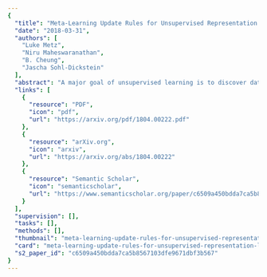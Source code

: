 ```yaml
---
{
  "title": "Meta-Learning Update Rules for Unsupervised Representation Learning",
  "date": "2018-03-31",
  "authors": [
    "Luke Metz",
    "Niru Maheswaranathan",
    "B. Cheung",
    "Jascha Sohl-Dickstein"
  ],
  "abstract": "A major goal of unsupervised learning is to discover data representations that are useful for subsequent tasks, without access to supervised labels during training. Typically, this involves minimizing a surrogate objective, such as the negative log likelihood of a generative model, with the hope that representations useful for subsequent tasks will arise as a side effect. In this work, we propose instead to directly target later desired tasks by meta-learning an unsupervised learning rule which leads to representations useful for those tasks. Specifically, we target semi-supervised classification performance, and we meta-learn an algorithm -- an unsupervised weight update rule -- that produces representations useful for this task. Additionally, we constrain our unsupervised update rule to a be a biologically-motivated, neuron-local function, which enables it to generalize to different neural network architectures, datasets, and data modalities. We show that the meta-learned update rule produces useful features and sometimes outperforms existing unsupervised learning techniques. We further show that the meta-learned unsupervised update rule generalizes to train networks with different widths, depths, and nonlinearities. It also generalizes to train on data with randomly permuted input dimensions and even generalizes from image datasets to a text task.",
  "links": [
    {
      "resource": "PDF",
      "icon": "pdf",
      "url": "https://arxiv.org/pdf/1804.00222.pdf"
    },
    {
      "resource": "arXiv.org",
      "icon": "arxiv",
      "url": "https://arxiv.org/abs/1804.00222"
    },
    {
      "resource": "Semantic Scholar",
      "icon": "semanticscholar",
      "url": "https://www.semanticscholar.org/paper/c6509a450bdda7ca5b8567103dfe9671dbf3b567"
    }
  ],
  "supervision": [],
  "tasks": [],
  "methods": [],
  "thumbnail": "meta-learning-update-rules-for-unsupervised-representation-learning-thumb.jpg",
  "card": "meta-learning-update-rules-for-unsupervised-representation-learning-card.jpg",
  "s2_paper_id": "c6509a450bdda7ca5b8567103dfe9671dbf3b567"
}
---
```


